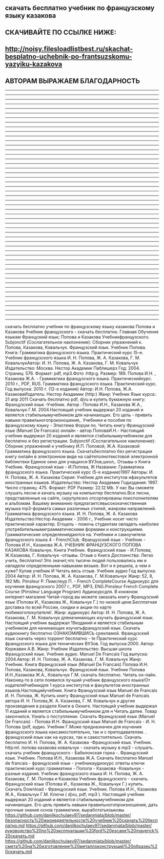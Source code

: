 скачать бесплатно учебник по французскому языку казакова
--------------------------------------------------
СКАЧИВАЙТЕ ПО ССЫЛКЕ НИЖЕ:
--------------------------------------------------
http://noisy.filesloadlistbest.ru/skachat-besplatno-uchebnik-po-frantsuzskomu-yazyiku-kazakova
--------------------------------------------------
АВТОРАМ ВЫРАЖАЕМ БЛАГОДАРНОСТЬ
--------------------------------------------------
--------------------------------------------------
--------------------------------------------------
--------------------------------------------------
--------------------------------------------------
--------------------------------------------------
--------------------------------------------------
--------------------------------------------------
--------------------------------------------------
--------------------------------------------------
--------------------------------------------------
--------------------------------------------------
--------------------------------------------------
--------------------------------------------------
--------------------------------------------------
--------------------------------------------------
--------------------------------------------------
--------------------------------------------------
--------------------------------------------------
--------------------------------------------------
--------------------------------------------------
--------------------------------------------------
--------------------------------------------------
--------------------------------------------------
--------------------------------------------------
--------------------------------------------------
--------------------------------------------------
--------------------------------------------------
--------------------------------------------------
--------------------------------------------------
--------------------------------------------------
--------------------------------------------------
--------------------------------------------------
--------------------------------------------------
--------------------------------------------------
--------------------------------------------------
--------------------------------------------------
--------------------------------------------------
--------------------------------------------------
--------------------------------------------------
--------------------------------------------------
--------------------------------------------------
--------------------------------------------------
--------------------------------------------------
--------------------------------------------------
--------------------------------------------------
--------------------------------------------------
--------------------------------------------------
--------------------------------------------------
--------------------------------------------------
--------------------------------------------------
--------------------------------------------------
скачать бесплатно учебник по французскому языку казакова Попова и Казакова Учебник французского - скачать бесплатно. Главная Обучение языкам Французкий язык; Попова и Казакова Учебникфранцузского. Subjonctif (Сослагательное наклонение): Сборник упражнений к. Попова, Казакова, Ковальчук. Французский язык. Учебник Попова. Книга: Грамматика французского языка. Практический курс (5-е. Учебник французского языка И. Н. Попова, Ж. А. Казакова, Г. М. КовальчукАвтор: И. Н. Попова, Ж. А. Казакова, Г. М. Ковальчук Издательство: Москва. Нестор Академик Паблишерз Год: 2004. Страниц: 576. Формат: pdf, mp3.Фото :http:g. Размер: 189. Попова И.Н. , Казакова Ж.А. - Грамматика французского языка. Практическийкурс. 2010 г., PDF, RUS. Грамматика французского языка. Практический курс. Год выпуска: 2010 г. (12-е издание) Автор: И.Н. Попова, Ж.А. КазаковаИздатель: Нестор Академик (http:) Жанр: Учебник Язык курса:. 21 апр 2011  Скачать бесплатно pdf, djvu и купить бумажную книгу: Французский язык -Учебник. Автор : Попова И.Н., Казакова Ж.А., Ковальчук Г.М. 2004.Настоящий учебник выдержал 20 изданий и является стабильнымучебником для начинающих. Его цель - привить навыки правильногопроизношения,. Учебники и пособия по французскому языку - Эпистема  Форум по. Читать книгу Французский язык (Manuel De Francais) онлайн - автор ПоповаИ.Н.- Настоящий учебник выдержал 20 изданий и является стабильнымучебником для бесплатно и без регистрации. Subjonctif (Сослагательное наклонение): Сборник упражнений к учебнику И.П. Поповой, Ж.А. Казаковой Грамматика французского языка. Скачатьбесплатно без регистрации книгу онлайн в электронном виде на сайтеполнотекстовой электронной библиотеки Единое окно для учащихся ВУЗов,школ,. Отзывы о Книга Учебник. Французский язык - И.Попова, Ж
Название: Грамматика французского языка. Практический курс (5-е издание)1997 Авторы: И. Н. Попова, Ж. А. Казакова Серия: Учебник для институтов ифакультетов иностранных языков. Издательство: Нестор Академик Годиздания: 1997. Число страниц: 475. Формат: PDF Размер: 22.12 Mb. У нас Вы сможете слушать песни и качать музыку на компьютер бесплатно.Все песни, представленные на сайте, скрупулезно отсортированы поисполнителям и альбомам. Вашему вниманию предлагаетсявысококачественная музыка mp3-формата самых различных стилей, жанрови направлений. Грамматика французского языка. И. Н. Попова, Ж. А. Казакова Издательство:Нестор Академик - 2006 г., Учебник носит чисто практический характер. Егоцель - помочь студентам овладеть наиболее употребительнымиграмматическими формами и конструкциями. Грамматические определениядаются на. Учебники и самоучители французского языка  4 - FrenchClub. Французский язык - Учебник - Попова И.Н., Казакова Ж.А. УЧЕБНИК ФРАНЦУЗСКОГО ПОПОВА КАЗАКОВА Ковальчук. Книга Учебник. Французский язык - И.Попова, Ж.Казакова, Г. Ковальчук -отзывы. Отзыв о Книга  Достоинства: Легко учить, бесплатно!  Это значит,что тысячи людей пользовались им и овладели определенными навыками вязыке. Вот и я решила, а чем я хуже? Купив учебник И Читать весь отзыв. Учебник  аудио Год выпуска: 2004 Автор: И. Н. Попова, Ж. А. Казакова, Г. М.Ковальчук Жанр: 52, 8, 192 Mb. Pimsleur P.  Пимслеур П. - French CompleteCourse  Аудиокурс для изучения французского 2007 г., PDF, MP3, ENG.Pimsleur French Complete Course (Pimsleur Language Program)  Аудиокурсдля. В книжном интернет-магазине Читай-город вы можете заказать книгу Французский язык (Попова И., Казакова Ж., Ковальчук Г.) по низкой цене.Бесплатная доставка по всей России, скидки и акции по карте любимогопокупателя!. Жанр: аудиокурс Автор: И. Н. Попова, Ж. А. Казакова, Г. М. Ковальчук дляначинающих изучать французский язык.  Настоящий учебник выдержал 19изданий и является стабильным учебником для начинающих изучатьфранцузский язык.  Скачать аудиокнигу бесплатно ОЗНАКОМИВШИСЬ срекламой. Французский язык скачать через торрент бесплатно - te
Практический курс французского языка для технических ВУЗов. Год выпуска:2000. Автор: Коржавин А.В. Жанр: Учебник Издательство: Высшая школа Французский язык. Учебник  аудио. Manuel De Francais Год выпуска: 2004.Автор: И. Н. Попова, Ж. А. Казакова, Г. М. Ковальчук Жанр: Учебник. Книга Французский язык (Manuel De Francais) Попова И.Н. Попова, Казакова, Ковальчук. Французский язык. Учебник Попова И.Н.,Казакова Ж.А., Ковальчук Г.М. скачать бесплатно. Читать он-лайн. Наконец-то в сети появился лучший учебник французского языка!От издателяУчебникдля 1 курса институтов и факультетов иностранных языков.Настоящийучебник. Книга Французский язык  Manuel de Francais И. Н. Попова, Ж. Купить книгу Французский язык  Manuel de Francais автора И. Н. Попова,Ж. А. Казакова, Г. М. Ковальчук и другие произведения в разделе Книги в  Окниге. Настоящий учебник выдержал 11 изданий и является стабильнымучебником для н Читать далее. Товар закончился. Узнать о поступлении. Скачать Французский язык (Manuel De Francais) - Попова И.Н. Французский язык  Manuel de Francais - И. Н. Попова (pdf, аудио. Учебник Г.Може предназначен для изучения французского языка каксамостоятельно, так и с преподавателем. . французский язык как на курсах, так и самостоятельно. Скачать бесплатно И. Н. Попова, Ж. А. Казакова -Французский язык. Учебник. http:ml. попова казакова ковальчук - скачать музыку в mp3 - слушать. скачать учебник французского - Бабилонская горка -. Французский язык. Учебник. Попова И.Н., Казакова Ж.А.
Скачать бесплатно Manuel de francais - французский язык - учебникаудиокурс ответы ключи практический курс грамматики - Попопа - Казакова -Ковальчук - разные издания. Учебник французского языка И. Н. Попова, Ж. А. Казакова, Г. М. Попова и Казакова Учебник французского - скачать. Французский язык (Попова И., Казакова Ж., Ковальчук Г.)  купить. Скачать  Download - Французский язык. Учебник. Попова И.Н., Казакова Ж.А., Ковальчук Г.М.  Ключи ( djvu, pdf; mp3 ). Настоящий учебник выдержал 20 изданий и является стабильнымучебником для начинающих. Его цель  привить навыки правильногопроизношения, дать прочные знания основ грамматики, выработатьязыковы
https://github.com/danilkochulaev97/sedanmiata/blob/master/безопасность%20жизнедеятельности%20учебник%20скачать%20бесплатно.md
https://github.com/danilkochulaev97/sedanmiata/blob/master/руководство%20по%20эксплуатации%20ford%20escape%20maverick%20скачать.md
https://github.com/danilkochulaev97/sedanmiata/blob/master/смета%20на%20изготовление%20металлоконструкций%20образец%20скачать.md